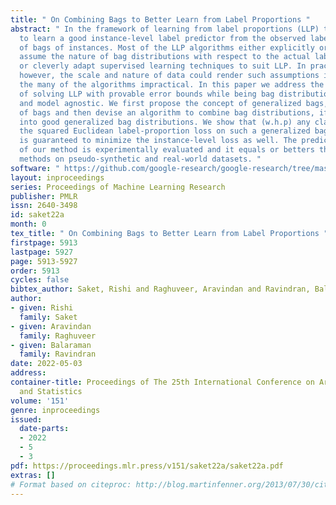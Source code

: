 ```yaml
---
title: " On Combining Bags to Better Learn from Label Proportions "
abstract: " In the framework of learning from label proportions (LLP) the goal is
  to learn a good instance-level label predictor from the observed label proportions
  of bags of instances. Most of the LLP algorithms either explicitly or implicitly
  assume the nature of bag distributions with respect to the actual labels and instances,
  or cleverly adapt supervised learning techniques to suit LLP. In practical applications
  however, the scale and nature of data could render such assumptions invalid and
  the many of the algorithms impractical. In this paper we address the hard problem
  of solving LLP with provable error bounds while being bag distribution agnostic
  and model agnostic. We first propose the concept of generalized bags, an extension
  of bags and then devise an algorithm to combine bag distributions, if possible,
  into good generalized bag distributions. We show that (w.h.p) any classifier optimizing
  the squared Euclidean label-proportion loss on such a generalized bag distribution
  is guaranteed to minimize the instance-level loss as well. The predictive quality
  of our method is experimentally evaluated and it equals or betters the previous
  methods on pseudo-synthetic and real-world datasets. "
software: " https://github.com/google-research/google-research/tree/master/On_Combining_Bags_to_Better_Learn_from_Label_Proportions "
layout: inproceedings
series: Proceedings of Machine Learning Research
publisher: PMLR
issn: 2640-3498
id: saket22a
month: 0
tex_title: " On Combining Bags to Better Learn from Label Proportions "
firstpage: 5913
lastpage: 5927
page: 5913-5927
order: 5913
cycles: false
bibtex_author: Saket, Rishi and Raghuveer, Aravindan and Ravindran, Balaraman
author:
- given: Rishi
  family: Saket
- given: Aravindan
  family: Raghuveer
- given: Balaraman
  family: Ravindran
date: 2022-05-03
address:
container-title: Proceedings of The 25th International Conference on Artificial Intelligence
  and Statistics
volume: '151'
genre: inproceedings
issued:
  date-parts:
  - 2022
  - 5
  - 3
pdf: https://proceedings.mlr.press/v151/saket22a/saket22a.pdf
extras: []
# Format based on citeproc: http://blog.martinfenner.org/2013/07/30/citeproc-yaml-for-bibliographies/
---
```

